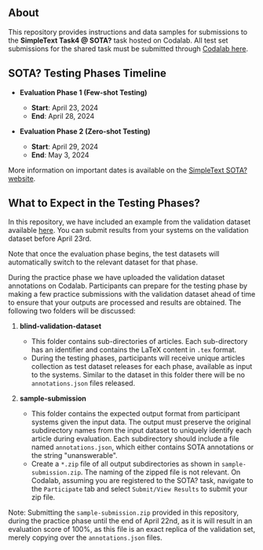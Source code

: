 ## About

This repository provides instructions and data samples for submissions to the **SimpleText Task4 @ SOTA?** task hosted on Codalab. All test set submissions for the shared task must be submitted through [Codalab here](https://codalab.lisn.upsaclay.fr/competitions/16616).

## SOTA? Testing Phases Timeline

- **Evaluation Phase 1 (Few-shot Testing)**
  - **Start**: April 23, 2024
  - **End**: April 28, 2024

- **Evaluation Phase 2 (Zero-shot Testing)**
  - **Start**: April 29, 2024
  - **End**: May 3, 2024

More information on important dates is available on the [SimpleText SOTA? website](https://sites.google.com/view/simpletext-sota/important-dates).

## What to Expect in the Testing Phases?

In this repository, we have included an example from the validation dataset available [here](https://github.com/jd-coderepos/sota/tree/master/dataset/validation). You can submit results from your systems on the validation dataset before April 23rd.

Note that once the evaluation phase begins, the test datasets will automatically switch to the relevant dataset for that phase.

During the practice phase we have uploaded the validation dataset annotations on Codalab. Participants can prepare for the testing phase by making a few practice submissions with the validation dataset ahead of time to ensure that your outputs are processed and results are obtained. The following two folders will be discussed:

1. **blind-validation-dataset**
   - This folder contains sub-directories of articles. Each sub-directory has an identifier and contains the LaTeX content in `.tex` format.
   - During the testing phases, participants will receive unique articles collection as test dataset releases for each phase, available as input to the systems. Similar to the dataset in this folder there will be no `annotations.json` files released.

2. **sample-submission**
   - This folder contains the expected output format from participant systems given the input data. The output must preserve the original subdirectory names from the input dataset to uniquely identify each article during evaluation. Each subdirectory should include a file named `annotations.json`, which either contains SOTA annotations or the string "unanswerable".
   - Create a `*.zip` file of all output subdirectories as shown in `sample-submission.zip`. The naming of the zipped file is not relevant. On Codalab, assuming you are registered to the SOTA? task, navigate to the `Participate` tab and select `Submit/View Results` to submit your zip file.

Note: Submitting the `sample-submission.zip` provided in this repository, during the practice phase until the end of April 22nd, as it is will result in an evaluation score of 100%, as this file is an exact replica of the validation set, merely copying over the `annotations.json` files.
